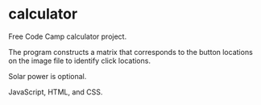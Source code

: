 # calculator

Free Code Camp calculator project.

The program constructs a matrix that corresponds to the button locations on the image file to identify click locations.

Solar power is optional.

JavaScript, HTML, and CSS.
